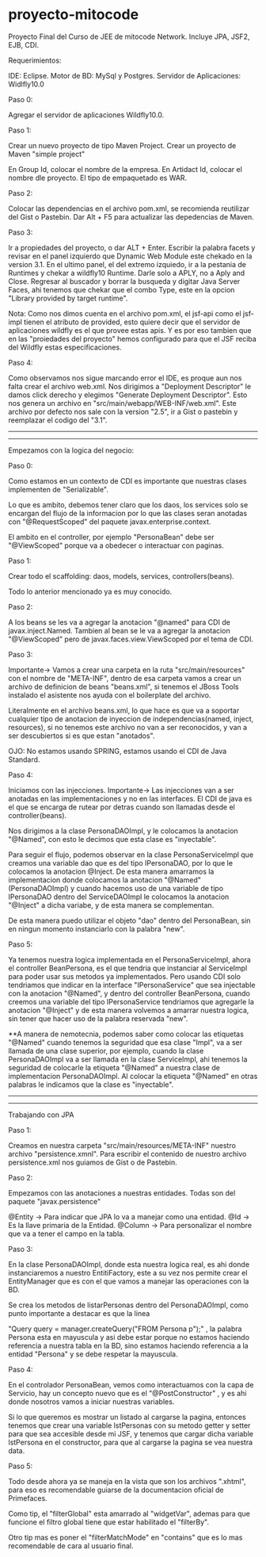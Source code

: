 # proyecto-mitocode
Proyecto Final del Curso de JEE de mitocode Network. Incluye JPA, JSF2, EJB, CDI.

Requerimientos:

IDE: Eclipse. Motor de BD: MySql y Postgres. Servidor de Aplicaciones: Widlfly10.0

Paso 0:

Agregar el servidor de aplicaciones Wildfly10.0.

Paso 1:

Crear un nuevo proyecto de tipo Maven Project. Crear un proyecto de Maven "simple project"

En Group Id, colocar el nombre de la empresa. En Artidact Id, colocar el nombre dle proyecto. El tipo de empaquetado es WAR.

Paso 2:

Colocar las dependencias en el archivo pom.xml, se recomienda reutilizar del Gist o Pastebin. Dar Alt + F5 para actualizar las depedencias de Maven.

Paso 3:

Ir a propiedades del proyecto, o dar ALT + Enter. Escribir la palabra facets y revisar en el panel izquierdo que Dynamic Web Module este chekado en la version 3.1. En el ultimo panel, el del extremo izquiedo, ir a la pestania de Runtimes y chekar a wildfly10 Runtime. Darle solo a APLY, no a Aply and Close. Regresar al buscador y borrar la busqueda y digitar Java Server Faces, ahi tenemos que chekar que el combo Type, este en la opcion "Library provided by target runtime".

Nota: Como nos dimos cuenta en el archivo pom.xml, el jsf-api como el jsf-impl tienen el atributo de provided, esto quiere decir que el servidor de aplicaciones wildfly es el que provee estas apis. Y es por eso tambien que en las "proiedades del proyecto" hemos configurado para que el JSF reciba del Wildfly estas especificaciones.

Paso 4:

Como observamos nos sigue marcando error el IDE, es proque aun nos falta crear el archivo web.xml.
Nos dirigimos a "Deployment Descriptor" le damos click derecho y elegimos "Generate Deployment Descriptor".
Esto nos genera un archivo en "src/main/webapp/WEB-INF/web.xml".
Este archivo por defecto nos sale con la version "2.5", ir a Gist o pastebin y reemplazar el codigo del "3.1".


*******************************************************************************************************************
*******************************************************************************************************************
Empezamos con la logica del negocio:

Paso 0:

Como estamos en un contexto de CDI es importante que nuestras clases implementen de "Serializable".

Lo que es ambito, debemos tener claro que los daos, los services solo se encargan del flujo de la
informacion por lo que las clases seran anotadas con "@RequestScoped" del paquete javax.enterprise.context.

El ambito en el controller, por ejemplo "PersonaBean" debe ser "@ViewScoped" porque va a obedecer o interactuar
con paginas.

Paso 1:
 
Crear todo el scaffolding: daos, models, services, controllers(beans).

Todo lo anterior mencionado ya es muy conocido.

Paso 2: 

A los beans se les va a agregar la anotacion "@named" para CDI de javax.inject.Named.
Tambien al bean se le va a agregar la anotacion "@ViewScoped" pero de javax.faces.view.ViewScoped por el tema de CDI.

Paso 3:

Importante-> Vamos a crear una carpeta en la ruta "src/main/resources" con el nombre de "META-INF",
dentro de esa carpeta vamos a crear un archivo de definicion de beans "beans.xml", si tenemos el JBoss Tools
instalado el asistente nos ayuda con el boilerplate del archivo.

Literalmente en el archivo beans.xml, lo que hace es que va a soportar cualquier tipo de anotacion de inyeccion
de independencias(named, inject, resources), si no tenemos este archivo no van a ser reconocidos, y van a ser
descubiertos si es que estan "anotados".

OJO: No estamos usando SPRING, estamos usando el CDI de Java Standard.

Paso 4:

Iniciamos con las injecciones.
Importante-> Las injecciones van a ser anotadas en las implementaciones y no en las interfaces.
El CDI de java es el que se encarga de rutear por detras cuando son llamadas desde el controller(beans).

Nos dirigimos a la clase PersonaDAOImpl, y le colocamos la anotacion "@Named", con esto le decimos que esta
clase es "inyectable".

Para seguir el flujo, podemos observar en la clase PersonaServiceImpl que creamos una variable dao que es del
tipo IPersonaDAO, por lo que le colocamos la anotacion @Inject. De esta manera amarramos la implementacion
donde colocamos la anotacion "@Named"(PersonaDAOImpl) y cuando hacemos uso de una variable de tipo IPersonaDAO
dentro del ServiceDAOImpl le colocamos la anotacion "@Inject" a dicha variabe, y de esta manera se complementan.

De esta manera puedo utilizar el objeto "dao" dentro del PersonaBean, sin en ningun momento instanciarlo con
la palabra "new".

Paso 5:

Ya tenemos nuestra logica implementada en el PersonaServiceImpl, ahora el controller BeanPersona, es el que 
tendria que instanciar al ServiceImpl para poder usar sus metodos ya implementados. Pero usando CDI solo
tendriamos que indicar en la interface "IPersonaService" que sea injectable con la anotacion "@Named",
y dentro del controller BeanPersona, cuando creemos una variable del tipo IPersonaService tendriamos
que agregarle la anotacion "@Inject" y de esta manera volvemos a amarrar nuestra logica, sin tener que hacer
uso de la palabra reservada "new".

**A manera de nemotecnia, podemos saber como colocar las etiquetas "@Named" cuando tenemos la seguridad
que esa clase "Impl", va a ser llamada de una clase superior, por ejemplo, cuando la clase PersonaDAOImpl
va a ser llamada en la clase ServiceImpl, ahi tenemos la seguridad de colocarle la etiqueta "@Named" a nuestra
clase de implementacion PersonaDAOImpl. Al colocar la etiqueta "@Named" en otras palabras le indicamos que
la clase es "inyectable".

********************************************************************************************************************
********************************************************************************************************************

Trabajando con JPA

Paso 1:

Creamos en nuestra carpeta "src/main/resources/META-INF" nuestro archivo "persistence.xmnl".
Para escribir el contenido de nuestro archivo persistence.xml nos guiamos de Gist o de Pastebin.

Paso 2:

Empezamos con las anotaciones a nuestras entidades. Todas son del paquete "javax.persistence"

@Entity -> Para indicar que JPA lo va a manejar como una entidad.
@Id -> Es la llave primaria de la Entidad.
@Column -> Para personalizar el nombre que va a tener el campo en la tabla.

Paso 3:

En la clase PersonaDAOImpl, donde esta nuestra logica real, es ahi donde instanciaremos a nuestro EntitiFactory,
este a su vez nos permite crear el EntityManager que es con el que vamos a manejar las operaciones con la BD.

Se crea los metodos de listarPersonas dentro del PersonaDAOImpl, como punto importante a destacar es que la linea

"Query query = manager.createQuery("FROM Persona p");" , la palabra Persona esta en mayuscula y asi debe estar
porque no estamos haciendo referencia a nuestra tabla en la BD, sino estamos haciendo referencia a la entidad
"Persona" y se debe respetar la mayuscula.

Paso 4:

En el controlador PersonaBean, vemos como interactuamos con la capa de Servicio, hay un concepto nuevo que es
el "@PostConstructor" , y es ahi donde nosotros vamos a iniciar nuestras variables.

Si lo que queremos es mostrar un listado al cargarse la pagina, entonces tenemos que crear una variable lstPersonas
con su metodo getter y setter para que sea accesible desde mi JSF, y tenemos que cargar dicha variable lstPersona
en el constructor, para que al cargarse la pagina se vea nuestra data.

Paso 5:

Todo desde ahora ya se maneja en la vista que son los archivos ".xhtml", para eso es recomendable guiarse de la 
documentacion oficial de Primefaces.

Como tip, el "filterGlobal" esta amarrado al "widgetVar", ademas para que funcione el filtro global tiene que estar
habilitado el "filterBy".

Otro tip mas es poner el "filterMatchMode" en "contains" que es lo mas recomendable de cara al usuario final.
